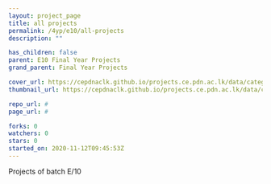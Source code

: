 ```yaml
---
layout: project_page
title: all projects
permalink: /4yp/e10/all-projects
description: ""

has_children: false
parent: E10 Final Year Projects
grand_parent: Final Year Projects

cover_url: https://cepdnaclk.github.io/projects.ce.pdn.ac.lk/data/categories/4yp/cover_page.jpg
thumbnail_url: https://cepdnaclk.github.io/projects.ce.pdn.ac.lk/data/categories/4yp/thumbnail.jpg

repo_url: #
page_url: #

forks: 0
watchers: 0
stars: 0
started_on: 2020-11-12T09:45:53Z
---
```

Projects of batch E/10

